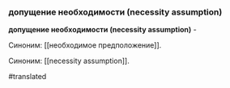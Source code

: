 ### допущение необходимости (necessity assumption)

**допущение необходимости (necessity assumption)** -

Синоним: [[необходимое предположение]].

Синоним: [[necessity assumption]].

#translated
